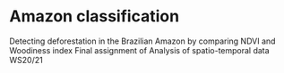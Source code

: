 # Amazon classification
Detecting deforestation in the Brazilian Amazon by comparing NDVI and Woodiness index
Final assignment of Analysis of spatio-temporal data WS20/21
